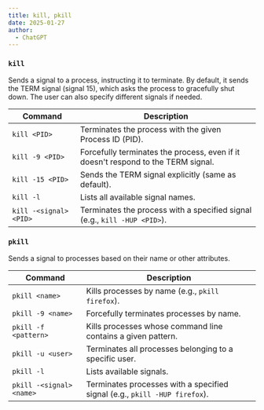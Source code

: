 ```yaml
---
title: kill, pkill
date: 2025-01-27
author:
  - ChatGPT
---
```


### `kill`

Sends a signal to a process, instructing it to terminate. By default, it sends the TERM signal (signal 15), which asks the process to gracefully shut down. The user can also specify different signals if needed.

| Command                | Description                                                                       |
|------------------------|-----------------------------------------------------------------------------------|
| `kill <PID>`           | Terminates the process with the given Process ID (PID).                           |
| `kill -9 <PID>`        | Forcefully terminates the process, even if it doesn't respond to the TERM signal. |
| `kill -15 <PID>`       | Sends the TERM signal explicitly (same as default).                               |
| `kill -l`              | Lists all available signal names.                                                 |
| `kill -<signal> <PID>` | Terminates the process with a specified signal (e.g., `kill -HUP <PID>`).         |

### `pkill`

Sends a signal to processes based on their name or other attributes.

| Command                  | Description                                                                |
|--------------------------|----------------------------------------------------------------------------|
| `pkill <name>`           | Kills processes by name (e.g., `pkill firefox`).                           |
| `pkill -9 <name>`        | Forcefully terminates processes by name.                                   |
| `pkill -f <pattern>`     | Kills processes whose command line contains a given pattern.               |
| `pkill -u <user>`        | Terminates all processes belonging to a specific user.                     |
| `pkill -l`               | Lists available signals.                                                   |
| `pkill -<signal> <name>` | Terminates processes with a specified signal (e.g., `pkill -HUP firefox`). |
